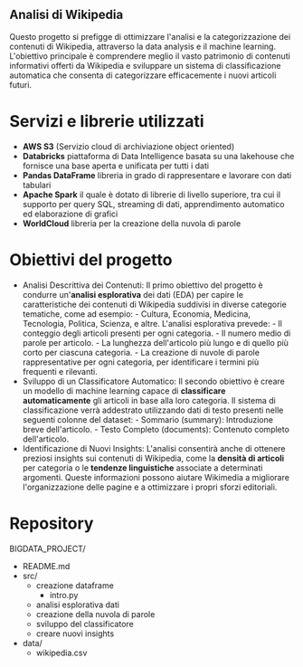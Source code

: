 ## Analisi di Wikipedia
Questo progetto si prefigge di ottimizzare l'analisi e la categorizzazione dei contenuti di Wikipedia, attraverso la data analysis e il machine learning. L'obiettivo principale è comprendere meglio il vasto patrimonio di contenuti informativi offerti da Wikipedia e sviluppare un sistema di classificazione automatica che consenta di categorizzare efficacemente i nuovi articoli futuri.

# Servizi e librerie utilizzati
- <strong>AWS S3</strong> (Servizio cloud di archiviazione object oriented)
- <strong>Databricks</strong> piattaforma di Data Intelligence basata su una lakehouse che fornisce una base aperta e unificata per tutti i dati
- <strong>Pandas DataFrame</strong> libreria in grado di rappresentare e lavorare con dati tabulari
- <strong>Apache Spark</strong> il quale è dotato di librerie di livello superiore, tra cui il supporto per query SQL, streaming di dati, apprendimento automatico ed elaborazione di grafici
- <strong>WorldCloud</strong> libreria per la creazione della nuvola di parole

# Obiettivi del progetto
- Analisi Descrittiva dei Contenuti: Il primo obiettivo del progetto è condurre un'<strong>analisi esplorativa</strong> dei dati (EDA) per capire le caratteristiche dei contenuti di Wikipedia suddivisi in diverse categorie tematiche, come ad esempio: - Cultura, Economia, Medicina, Tecnologia, Politica, Scienza, e altre. L'analisi esplorativa prevede: - Il conteggio degli articoli presenti per ogni categoria. - Il numero medio di parole per articolo. - La lunghezza dell'articolo più lungo e di quello più corto per ciascuna categoria. - La creazione di nuvole di parole rappresentative per ogni categoria, per identificare i termini più frequenti e rilevanti.
- Sviluppo di un Classificatore Automatico: Il secondo obiettivo è creare un modello di machine learning capace di <strong>classificare automaticamente</strong> gli articoli in base alla loro categoria. Il sistema di classificazione verrà addestrato utilizzando dati di testo presenti nelle seguenti colonne del dataset: - Sommario (summary): Introduzione breve dell'articolo. - Testo Completo (documents): Contenuto completo dell'articolo.
- Identificazione di Nuovi Insights: L'analisi consentirà anche di ottenere preziosi insights sui contenuti di Wikipedia, come la <strong>densità di articoli</strong> per categoria o le <strong>tendenze linguistiche</strong> associate a determinati argomenti. Queste informazioni possono aiutare Wikimedia a migliorare l'organizzazione delle pagine e a ottimizzare i propri sforzi editoriali.

# Repository
BIGDATA_PROJECT/
- README.md
- src/
    - creazione dataframe
      - intro.py
    - analisi esplorativa dati
    - creazione della nuvola di parole
    - sviluppo del classificatore
    - creare nuovi insights
- data/
  - wikipedia.csv
